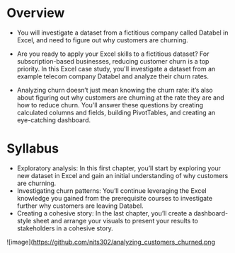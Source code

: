 # Overview
- You will investigate a dataset from a fictitious company called Databel in Excel, and need to figure out why customers are churning.

- Are you ready to apply your Excel skills to a fictitious dataset? For subscription-based businesses, reducing customer churn is a top priority. In this Excel case study, you'll investigate a dataset from an example telecom company Databel and analyze their churn rates.

- Analyzing churn doesn’t just mean knowing the churn rate: it’s also about figuring out why customers are churning at the rate they are and how to reduce churn. You'll answer these questions by creating calculated columns and fields, building PivotTables, and creating an eye-catching dashboard.

# Syllabus

- Exploratory analysis: In this first chapter, you’ll start by exploring your new dataset in Excel and gain an initial understanding of why customers are churning.
- Investigating churn patterns: You’ll continue leveraging the Excel knowledge you gained from the prerequisite courses to investigate further why customers are leaving Databel.
- Creating a cohesive story: In the last chapter, you’ll create a dashboard-style sheet and arrange your visuals to present your results to stakeholders in a cohesive story.

![image](https://github.com/nits302/analyzing_customers_churned.png
